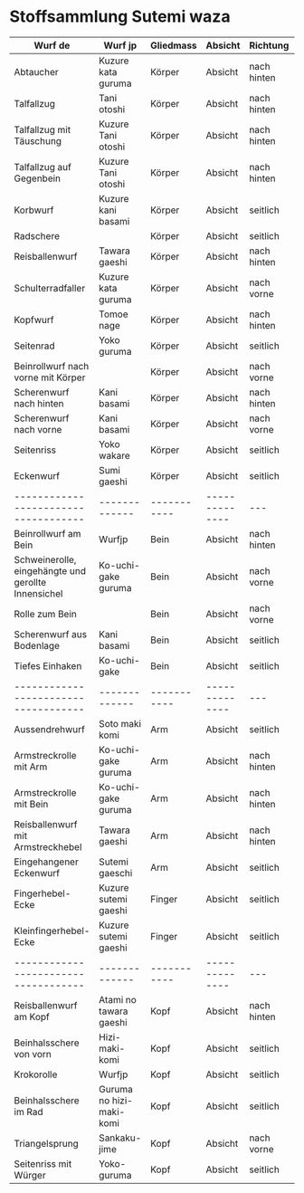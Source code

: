 # Stoffsammlung Sutemi waza

| Wurf de                                             | Wurf jp                  | Gliedmass   | Absicht        | Richtung    | Inhalt | Raum | Ablauf |
|-----------------------------------------------------|--------------------------|-------------|----------------|-------------|------|--------|--------|
| Abtaucher                                           | Kuzure kata guruma       | Körper      | Absicht        | nach hinten | Inhalt | Raum | Ablauf |
| Talfallzug                                          | Tani otoshi              | Körper      | Absicht        | nach hinten | Inhalt | Raum | Ablauf |
| Talfallzug mit Täuschung                            | Kuzure Tani otoshi       | Körper      | Absicht        | nach hinten | Inhalt | Raum | Ablauf |
| Talfallzug auf Gegenbein                            | Kuzure Tani otoshi       | Körper      | Absicht        | nach hinten | Inhalt | Raum | Ablauf |
| Korbwurf                                            | Kuzure kani basami       | Körper      | Absicht        | seitlich    | Inhalt | Raum | Ablauf |
| Radschere                                           |                          | Körper      | Absicht        | seitlich    | Inhalt | Raum | Ablauf |
| Reisballenwurf                                      | Tawara gaeshi            | Körper      | Absicht        | nach hinten | Inhalt | Raum | Ablauf |
| Schulterradfaller                                   | Kuzure kata guruma       | Körper      | Absicht        | nach vorne  | Inhalt | Raum | Ablauf |
| Kopfwurf                                            | Tomoe nage               | Körper      | Absicht        | nach hinten | Inhalt | Raum | Ablauf |
| Seitenrad                                           | Yoko guruma              | Körper      | Absicht        | seitlich    | Inhalt | Raum | Ablauf |
| Beinrollwurf nach vorne mit Körper                  |                          | Körper      | Absicht        | nach vorne  | Inhalt | Raum | Ablauf |
| Scherenwurf nach hinten                             | Kani basami              | Körper      | Absicht        | nach hinten | Inhalt | Raum | Ablauf |
| Scherenwurf nach vorne                              | Kani basami              | Körper      | Absicht        | nach vorne  | Inhalt | Raum | Ablauf |
| Seitenriss                                          | Yoko wakare              | Körper      | Absicht        | seitlich    | Inhalt | Raum | Ablauf |
| Eckenwurf                                           | Sumi gaeshi              | Körper      | Absicht        | seitlich    | Inhalt | Raum | Ablauf |
| ------------------------------------                | -------------            | ----------- | -------------- | ---         | ---  | ---    |
| Beinrollwurf am Bein                                | Wurfjp                   | Bein        | Absicht        | nach hinten | Inhalt | Raum | Ablauf |
| Schweinerolle, eingehängte und gerollte Innensichel | Ko-uchi-gake guruma      | Bein        | Absicht        | nach vorne  | Inhalt | Raum | Ablauf |
| Rolle zum Bein                                      |                          | Bein        | Absicht        | nach vorne  | Inhalt | Raum | Ablauf |
| Scherenwurf aus Bodenlage                           | Kani basami              | Bein        | Absicht        | seitlich    | Inhalt | Raum | Ablauf |
| Tiefes Einhaken                                     | Ko-uchi-gake             | Bein        | Absicht        | seitlich    | Inhalt | Raum | Ablauf |
| ------------------------------------                | -------------            | ----------- | -------------- | ---         | ---  | ---    |
| Aussendrehwurf                                      | Soto maki komi           | Arm         | Absicht        | seitlich    | Inhalt | Raum | Ablauf |
| Armstreckrolle mit Arm                              | Ko-uchi-gake guruma      | Arm         | Absicht        | nach hinten | Inhalt | Raum | Ablauf |
| Armstreckrolle mit Bein                             | Ko-uchi-gake guruma      | Arm         | Absicht        | nach hinten | Inhalt | Raum | Ablauf |
| Reisballenwurf mit Armstreckhebel                   | Tawara gaeshi            | Arm         | Absicht        | nach hinten | Inhalt | Raum | Ablauf |
| Eingehangener Eckenwurf                             | Sutemi gaeschi           | Arm         | Absicht        | seitlich    | Inhalt | Raum | Ablauf |
| Fingerhebel-Ecke                                    | Kuzure sutemi gaeshi     | Finger      | Absicht        | seitlich    | Inhalt | Raum | Ablauf |
| Kleinfingerhebel-Ecke                               | Kuzure sutemi gaeshi     | Finger      | Absicht        | seitlich    | Inhalt | Raum | Ablauf |
| ------------------------------------                | -------------            | ----------- | -------------- | ---         | ---  | ---    |
| Reisballenwurf am Kopf                              | Atami no tawara gaeshi   | Kopf        | Absicht        | nach hinten | Inhalt | Raum | Ablauf |
| Beinhalsschere von vorn                             | Hizi-maki-komi           | Kopf        | Absicht        | seitlich    | Inhalt | Raum | Ablauf |
| Krokorolle                                          | Wurfjp                   | Kopf        | Absicht        | seitlich    | Inhalt | Raum | Ablauf |
| Beinhalsschere im Rad                               | Guruma no hizi-maki-komi | Kopf        | Absicht        | seitlich    | Inhalt | Raum | Ablauf |
| Triangelsprung                                      | Sankaku-jime             | Kopf        | Absicht        | nach vorne  | Inhalt | Raum | Ablauf |
| Seitenriss mit Würger                               | Yoko-guruma              | Kopf        | Absicht        | seitlich    | Inhalt | Raum | Ablauf |
